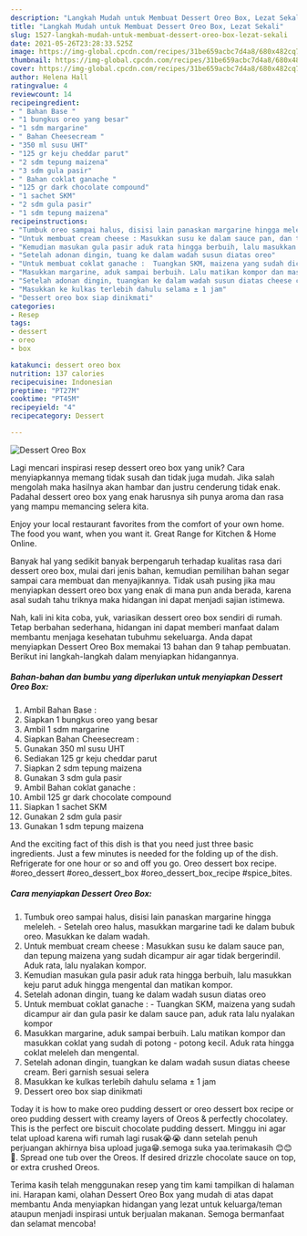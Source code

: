 ```yaml
---
description: "Langkah Mudah untuk Membuat Dessert Oreo Box, Lezat Sekali"
title: "Langkah Mudah untuk Membuat Dessert Oreo Box, Lezat Sekali"
slug: 1527-langkah-mudah-untuk-membuat-dessert-oreo-box-lezat-sekali
date: 2021-05-26T23:28:33.525Z
image: https://img-global.cpcdn.com/recipes/31be659acbc7d4a8/680x482cq70/dessert-oreo-box-foto-resep-utama.jpg
thumbnail: https://img-global.cpcdn.com/recipes/31be659acbc7d4a8/680x482cq70/dessert-oreo-box-foto-resep-utama.jpg
cover: https://img-global.cpcdn.com/recipes/31be659acbc7d4a8/680x482cq70/dessert-oreo-box-foto-resep-utama.jpg
author: Helena Hall
ratingvalue: 4
reviewcount: 14
recipeingredient:
- " Bahan Base "
- "1 bungkus oreo yang besar"
- "1 sdm margarine"
- " Bahan Cheesecream "
- "350 ml susu UHT"
- "125 gr keju cheddar parut"
- "2 sdm tepung maizena"
- "3 sdm gula pasir"
- " Bahan coklat ganache "
- "125 gr dark chocolate compound"
- "1 sachet SKM"
- "2 sdm gula pasir"
- "1 sdm tepung maizena"
recipeinstructions:
- "Tumbuk oreo sampai halus, disisi lain panaskan margarine hingga meleleh. Setelah oreo halus, masukkan margarine tadi ke dalam bubuk oreo. Masukkan ke dalam wadah."
- "Untuk membuat cream cheese : Masukkan susu ke dalam sauce pan, dan tepung maizena yang sudah dicampur air agar tidak bergerindil. Aduk rata, lalu nyalakan kompor."
- "Kemudian masukan gula pasir aduk rata hingga berbuih, lalu masukkan keju parut aduk hingga mengental dan matikan kompor."
- "Setelah adonan dingin, tuang ke dalam wadah susun diatas oreo"
- "Untuk membuat coklat ganache :  Tuangkan SKM, maizena yang sudah dicampur air dan gula pasir ke dalam sauce pan, aduk rata lalu nyalakan kompor"
- "Masukkan margarine, aduk sampai berbuih. Lalu matikan kompor dan masukkan coklat yang sudah di potong - potong kecil. Aduk rata hingga coklat meleleh dan mengental."
- "Setelah adonan dingin, tuangkan ke dalam wadah susun diatas cheese cream. Beri garnish sesuai selera"
- "Masukkan ke kulkas terlebih dahulu selama ± 1 jam"
- "Dessert oreo box siap dinikmati"
categories:
- Resep
tags:
- dessert
- oreo
- box

katakunci: dessert oreo box 
nutrition: 137 calories
recipecuisine: Indonesian
preptime: "PT27M"
cooktime: "PT45M"
recipeyield: "4"
recipecategory: Dessert

---
```



![Dessert Oreo Box](https://img-global.cpcdn.com/recipes/31be659acbc7d4a8/680x482cq70/dessert-oreo-box-foto-resep-utama.jpg)

Lagi mencari inspirasi resep dessert oreo box yang unik? Cara menyiapkannya memang tidak susah dan tidak juga mudah. Jika salah mengolah maka hasilnya akan hambar dan justru cenderung tidak enak. Padahal dessert oreo box yang enak harusnya sih punya aroma dan rasa yang mampu memancing selera kita.

Enjoy your local restaurant favorites from the comfort of your own home. The food you want, when you want it. Great Range for Kitchen &amp; Home Online.

Banyak hal yang sedikit banyak berpengaruh terhadap kualitas rasa dari dessert oreo box, mulai dari jenis bahan, kemudian pemilihan bahan segar sampai cara membuat dan menyajikannya. Tidak usah pusing jika mau menyiapkan dessert oreo box yang enak di mana pun anda berada, karena asal sudah tahu triknya maka hidangan ini dapat menjadi sajian istimewa.


Nah, kali ini kita coba, yuk, variasikan dessert oreo box sendiri di rumah. Tetap berbahan sederhana, hidangan ini dapat memberi manfaat dalam membantu menjaga kesehatan tubuhmu sekeluarga. Anda dapat menyiapkan Dessert Oreo Box memakai 13 bahan dan 9 tahap pembuatan. Berikut ini langkah-langkah dalam menyiapkan hidangannya.

<!--inarticleads1-->

##### Bahan-bahan dan bumbu yang diperlukan untuk menyiapkan Dessert Oreo Box:

1. Ambil  Bahan Base :
1. Siapkan 1 bungkus oreo yang besar
1. Ambil 1 sdm margarine
1. Siapkan  Bahan Cheesecream :
1. Gunakan 350 ml susu UHT
1. Sediakan 125 gr keju cheddar parut
1. Siapkan 2 sdm tepung maizena
1. Gunakan 3 sdm gula pasir
1. Ambil  Bahan coklat ganache :
1. Ambil 125 gr dark chocolate compound
1. Siapkan 1 sachet SKM
1. Gunakan 2 sdm gula pasir
1. Gunakan 1 sdm tepung maizena


And the exciting fact of this dish is that you need just three basic ingredients. Just a few minutes is needed for the folding up of the dish. Refrigerate for one hour or so and off you go. Oreo dessert box recipe. #oreo_dessert #oreo_dessert_box #oreo_dessert_box_recipe #spice_bites. 

<!--inarticleads2-->

##### Cara menyiapkan Dessert Oreo Box:

1. Tumbuk oreo sampai halus, disisi lain panaskan margarine hingga meleleh. - Setelah oreo halus, masukkan margarine tadi ke dalam bubuk oreo. Masukkan ke dalam wadah.
1. Untuk membuat cream cheese : Masukkan susu ke dalam sauce pan, dan tepung maizena yang sudah dicampur air agar tidak bergerindil. Aduk rata, lalu nyalakan kompor.
1. Kemudian masukan gula pasir aduk rata hingga berbuih, lalu masukkan keju parut aduk hingga mengental dan matikan kompor.
1. Setelah adonan dingin, tuang ke dalam wadah susun diatas oreo
1. Untuk membuat coklat ganache :  - Tuangkan SKM, maizena yang sudah dicampur air dan gula pasir ke dalam sauce pan, aduk rata lalu nyalakan kompor
1. Masukkan margarine, aduk sampai berbuih. Lalu matikan kompor dan masukkan coklat yang sudah di potong - potong kecil. Aduk rata hingga coklat meleleh dan mengental.
1. Setelah adonan dingin, tuangkan ke dalam wadah susun diatas cheese cream. Beri garnish sesuai selera
1. Masukkan ke kulkas terlebih dahulu selama ± 1 jam
1. Dessert oreo box siap dinikmati


Today it is how to make oreo pudding dessert or oreo dessert box recipe or oreo pudding dessert with creamy layers of Oreos &amp; perfectly chocolatey. This is the perfect ore biscuit chocolate pudding dessert. Minggu ini agar telat upload karena wifi rumah lagi rusak😭😭 dann setelah penuh perjuangan akhirnya bisa upload juga😁.semoga suka yaa.terimakasih 😊😊 🙏. Spread one tub over the Oreos. If desired drizzle chocolate sauce on top, or extra crushed Oreos. 

Terima kasih telah menggunakan resep yang tim kami tampilkan di halaman ini. Harapan kami, olahan Dessert Oreo Box yang mudah di atas dapat membantu Anda menyiapkan hidangan yang lezat untuk keluarga/teman ataupun menjadi inspirasi untuk berjualan makanan. Semoga bermanfaat dan selamat mencoba!
